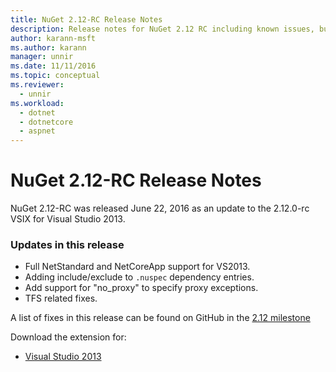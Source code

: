 ```yaml
---
title: NuGet 2.12-RC Release Notes
description: Release notes for NuGet 2.12 RC including known issues, bug fixes, added features, and DCRs.
author: karann-msft
ms.author: karann
manager: unnir
ms.date: 11/11/2016
ms.topic: conceptual
ms.reviewer:
  - unnir
ms.workload: 
  - dotnet
  - dotnetcore
  - aspnet
---
```


# NuGet 2.12-RC Release Notes

NuGet 2.12-RC was released June 22, 2016 as an update to the 2.12.0-rc VSIX for Visual Studio 2013.

### Updates in this release

* Full NetStandard  and NetCoreApp support for VS2013.
* Adding include/exclude to `.nuspec` dependency entries.
* Add support for "no_proxy" to specify proxy exceptions.
* TFS related fixes.

A list of fixes in this release can be found on GitHub in the [2.12 milestone](https://github.com/NuGet/Home/issues?q=milestone%3A2.12+is%3Aclosed)

Download the extension for:

* [Visual Studio 2013](https://dist.nuget.org/visualstudio-2013-vsix/v2.12.0-rc/NuGet.Tools.vsix)
